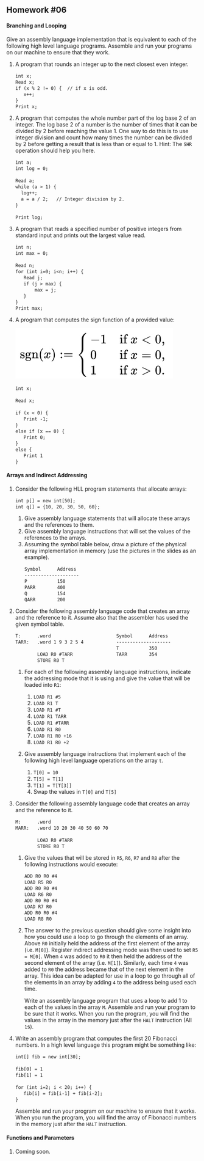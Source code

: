 ## Homework #06

#### Branching and Looping

Give an assembly language implementation that is equivalent to each of the following high level language programs.  Assemble and run your programs on our machine to ensure that they work.

   1. A program that rounds an integer up to the next closest even integer.
      ```
      int x;
      Read x;
      if (x % 2 != 0) {  // if x is odd.
         x++;
      }
      Print x;
      ```

   1. A program that computes the whole number part of the log base 2 of an integer.  The log base 2 of a number is the number of times that it can be divided by 2 before reaching the value 1.  One way to do this is to use integer division and count how many times the number can be divided by 2 before getting a result that is less than or equal to 1.  Hint: The `SHR` operation should help you here.
      ```
      int a;
      int log = 0;

      Read a;
      while (a > 1) {
        log++;
        a = a / 2;   // Integer division by 2.
      }

      Print log;
      ```

   1. A program that reads a specified number of positive integers from standard input and prints out the largest value read.
      ```
      int n;
      int max = 0;

      Read n;
      for (int i=0; i<n; i++) {
         Read j;
         if (j > max) {
             max = j;
         }
      }
      Print max;
      ```

   1. A program that computes the sign function of a provided value:

      ![Sign function](hw06-signum.jpeg)

      ```
      int x;

      Read x;

      if (x < 0) {
         Print -1;
      }
      else if (x == 0) {
         Print 0;  
      }
      else {
         Print 1
      }
      ```

#### Arrays and Indirect Addressing

1. Consider the following HLL program statements that allocate arrays:
   ```
   int p[] = new int[50];
   int q[] = {10, 20, 30, 50, 60};
   ```
   1. Give assembly language statements that will allocate these arrays and the references to them.
   1. Give assembly language instructions that will set the values of the references to the arrays.
   1. Assuming the symbol table below, draw a picture of the physical array implementation in memory (use the pictures in the slides as an example).
      ```
      Symbol      Address
      --------------------
      P           150
      PARR        400
      Q           154
      QARR        200
      ```

1. Consider the following assembly language code that creates an array and the reference to it.  Assume also that the assembler has used the given symbol table.
   ```
   T:      .word                        Symbol      Address
   TARR:   .word 1 9 3 2 5 4            --------------------
                                        T           350
           LOAD R0 #TARR                TARR        354
           STORE R0 T
   ```
   1. For each of the following assembly language instructions, indicate the addressing mode that it is using and give the value that will be loaded into `R1`:
      1. `LOAD R1 #5`
      1. `LOAD R1 T`
      1. `LOAD R1 #T`
      1. `LOAD R1 TARR`
      1. `LOAD R1 #TARR`
      1. `LOAD R1 R0`
      1. `LOAD R1 R0 +16`
      1. `LOAD R1 R0 +2`

   1. Give assembly language instructions that implement each of the following high level language operations on the array `t`.
      1. `T[0] = 10`
      1. `T[5] = T[1]`
      1. `T[1] = T[T[3]]`
      1. Swap the values in `T[0]` and `T[5]`

1. Consider the following assembly language code that creates an array and the reference to it.
   ```
   M:      .word
   MARR:   .word 10 20 30 40 50 60 70

           LOAD R0 #TARR
           STORE R0 T
   ```
   1. Give the values that will be stored in `R5`, `R6`, `R7` and `R8` after the following instructions would execute:
      ```
      ADD R0 R0 #4
      LOAD R5 R0
      ADD R0 R0 #4
      LOAD R6 R0
      ADD R0 R0 #4
      LOAD R7 R0
      ADD R0 R0 #4
      LOAD R8 R0
      ```

   1. The answer to the previous question should give some insight into how you could use a loop to go through the elements of an array. Above `R0` initially held the address of the first element of the array (i.e. `M[0]`). Register indirect addressing mode was then used to set `R5 = M[0]`.  When `4` was added to `R0` it then held the address of the second element of the array (i.e. `M[1]`).  Similarly, each time `4` was added to `R0` the address became that of the next element in the array.  This idea can be adapted for use in a loop to go through all of the elements in an array by adding `4` to the address being used each time.

      Write an assembly language program that uses a loop to add 1 to each of the values in the array `M`.  Assemble and run your program to be sure that it works. When you run the program, you will find the values in the array in the memory just after the `HALT` instruction (All `1`s).

1. Write an assembly program that computes the first 20 Fibonacci numbers. In a high level language this program might be something like:
   ```
   int[] fib = new int[30];

   fib[0] = 1
   fib[1] = 1

   for (int i=2; i < 20; i++) {
      fib[i] = fib[i-1] + fib[i-2];
   }
   ```

   Assemble and run your program on our machine to ensure that it works.  When you run the program, you will find the array of Fibonacci numbers in the memory just after the `HALT` instruction.

<!--
1. You may have noticed that although all of our array programs create a reference to the array, as is done in Java, we haven't actually needed them.  So a logical question would be why bother?  

   Consider the following HLL program:
   ```
   int[] x = {1, 2, 3, 4, 5};
   int[] y = {2, 4, 6, 8, 10};
   int a;

   Read a;

   if (a > 0)
      x = y;

   Print x[1];
   ```

   It is impossible to know if this program will print `2` or `4` until after it is run.  Thus,
-->

#### Functions and Parameters

1. Coming soon.
